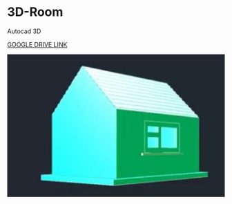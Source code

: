 # 3D-Room
Autocad 3D

<a href="https://drive.google.com/open?id=1WMNz3hBKjBVoUND78NsM1n63ChEmEPPr" target="_blank"> GOOGLE DRIVE LINK </a> 

<img src="autocad3d.JPG" width="600">
